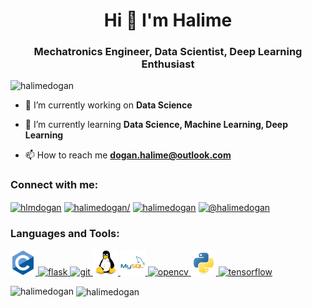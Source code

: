 <h1 align="center">Hi 👋 I'm Halime</h1>
<h3 align="center">Mechatronics Engineer, Data Scientist, Deep Learning Enthusiast</h3>

<p align="left"> <img src="https://komarev.com/ghpvc/?username=halimedogan&label=Profile%20views&color=0e75b6&style=flat" alt="halimedogan" /> </p>

- 🔭 I’m currently working on **Data Science**

- 🌱 I’m currently learning **Data Science, Machine Learning, Deep Learning**

- 📫 How to reach me **dogan.halime@outlook.com**

<h3 align="left">Connect with me:</h3>
<p align="left">
<a href="https://twitter.com/hlmdogan" target="blank"><img align="center" src="https://cdn.jsdelivr.net/npm/simple-icons@3.0.1/icons/twitter.svg" alt="hlmdogan" height="30" width="40" /></a>
<a href="https://linkedin.com/in/halimedogan/" target="blank"><img align="center" src="https://cdn.jsdelivr.net/npm/simple-icons@3.0.1/icons/linkedin.svg" alt="halimedogan/" height="30" width="40" /></a>
<a href="https://kaggle.com/halimedogan" target="blank"><img align="center" src="https://cdn.jsdelivr.net/npm/simple-icons@3.0.1/icons/kaggle.svg" alt="halimedogan" height="30" width="40" /></a>
<a href="https://medium.com/@halimedogan" target="blank"><img align="center" src="https://cdn.jsdelivr.net/npm/simple-icons@3.0.1/icons/medium.svg" alt="@halimedogan" height="30" width="40" /></a>
</p>

<h3 align="left">Languages and Tools:</h3>
<p align="left"> <a href="https://www.cprogramming.com/" target="_blank"> <img src="https://raw.githubusercontent.com/devicons/devicon/master/icons/c/c-original.svg" alt="c" width="40" height="40"/> </a> <a href="https://flask.palletsprojects.com/" target="_blank"> <img src="https://www.vectorlogo.zone/logos/pocoo_flask/pocoo_flask-icon.svg" alt="flask" width="40" height="40"/> </a> <a href="https://git-scm.com/" target="_blank"> <img src="https://www.vectorlogo.zone/logos/git-scm/git-scm-icon.svg" alt="git" width="40" height="40"/> </a> <a href="https://www.linux.org/" target="_blank"> <img src="https://raw.githubusercontent.com/devicons/devicon/master/icons/linux/linux-original.svg" alt="linux" width="40" height="40"/> </a> <a href="https://www.mysql.com/" target="_blank"> <img src="https://raw.githubusercontent.com/devicons/devicon/master/icons/mysql/mysql-original-wordmark.svg" alt="mysql" width="40" height="40"/> </a> <a href="https://opencv.org/" target="_blank"> <img src="https://www.vectorlogo.zone/logos/opencv/opencv-icon.svg" alt="opencv" width="40" height="40"/> </a> <a href="https://www.python.org" target="_blank"> <img src="https://raw.githubusercontent.com/devicons/devicon/master/icons/python/python-original.svg" alt="python" width="40" height="40"/> </a> <a href="https://www.tensorflow.org" target="_blank"> <img src="https://www.vectorlogo.zone/logos/tensorflow/tensorflow-icon.svg" alt="tensorflow" width="40" height="40"/> </a> </p>

<p><img align="left" src="https://github-readme-stats.vercel.app/api/top-langs?username=halimedogan&show_icons=true&locale=en&layout=compact" alt="halimedogan" /></p>

<p>&nbsp;<img align="center" src="https://github-readme-stats.vercel.app/api?username=halimedogan&show_icons=true&locale=en" alt="halimedogan" /></p>
